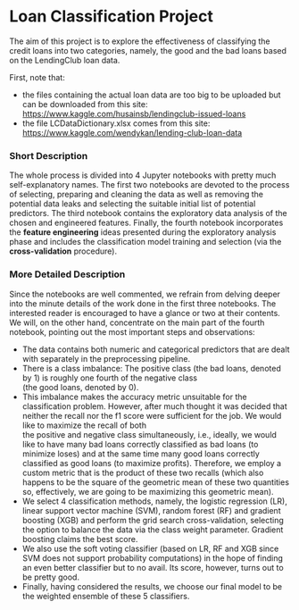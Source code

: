 # Loan Classification Project
The aim of this project is to explore the effectiveness of classifying the credit loans into two categories, namely, the good and the bad loans based on the LendingClub loan data. 

First, note that:
- the files containing the actual loan data are too big to be uploaded but can be downloaded from this site: 
https://www.kaggle.com/husainsb/lendingclub-issued-loans
- the file LCDataDictionary.xlsx comes from this site: https://www.kaggle.com/wendykan/lending-club-loan-data

### Short Description
The whole process is divided into 4 Jupyter notebooks with pretty much self-explanatory names. The first two notebooks are devoted to the process of selecting, preparing and cleaning the data as well as removing the potential data leaks and selecting the suitable initial list of potential predictors. The third notebook contains the exploratory data analysis of the chosen and engineered features. Finally, the fourth notebook incorporates the **feature engineering** ideas presented during the exploratory analysis phase and includes the classification model training and selection (via the **cross-validation** procedure).

### More Detailed Description
Since the notebooks are well commented, we refrain from delving deeper into the minute details of the work done in the first three notebooks. The interested reader is encouraged to have a glance or two at their contents. We will, on the other hand, concentrate on the main part of the fourth notebook, pointing out the most important steps and observations:
- The data contains both numeric and categorical predictors that are dealt with separately in the preprocessing pipeline.
- There is a class imbalance: The positive class (the bad loans, denoted by 1) is roughly one fourth of the negative class <br> (the good loans, denoted by 0).
- This imbalance makes the accuracy metric unsuitable for the classification problem. However, after much thought it was decided that neither the recall nor the f1 score were sufficient for the job. We would like to maximize the recall of both <br> the positive and negative class simultaneously, i.e., ideally, we would like to have many bad loans correctly classified as bad loans (to minimize loses) and at the same time many good loans correctly classified as good loans (to maximize profits). Therefore, we employ a custom metric that is the product of these two recalls (which also happens to be the square of the geometric mean of these two quantities so, effectively, we are going to be maximizing this geometric mean).
- We select 4 classification methods, namely, the logistic regression (LR), linear support vector machine (SVM), random forest (RF) and gradient boosting (XGB) and perform the grid search cross-validation, selecting the option to balance the data via the class weight parameter. Gradient boosting claims the best score.
- We also use the soft voting classifier (based on LR, RF and XGB since SVM does not support probability computations) in the hope of finding an even better classifier but to no avail. Its score, however, turns out to be pretty good.
- Finally, having considered the results, we choose our final model to be the weighted ensemble of these 5 classifiers.
